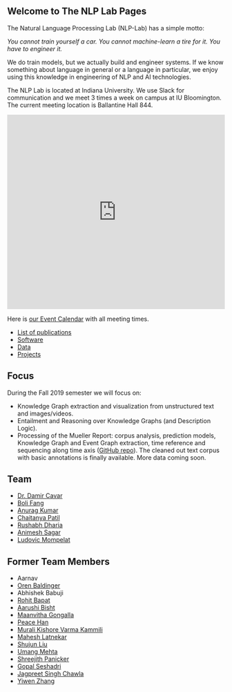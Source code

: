 ## Welcome to The NLP Lab Pages

The Natural Language Processing Lab (NLP-Lab) has a simple motto:

*You cannot train yourself a car. You cannot machine-learn a tire for it. You have to engineer it.*

We do train models, but we actually build and engineer systems. If we know something about language in general or a language in particular, we enjoy using this knowledge in engineering of NLP and AI technologies.


The NLP Lab is located at Indiana University. We use Slack for communication and we meet 3 times a week on campus at IU Bloomington. The current meeting location is Ballantine Hall 844.

<iframe src="https://map.concept3d.com/?id=951#!m/241411" width="100%" height="450" frameBorder="0" scrolling="no" border="0" style="border:0px solid #fff; margin:0; padding:0;"></iframe>


Here is [our Event Calendar](https://calendar.google.com/calendar/embed?src=3h9o18o7i82tjmmt5q2j3qgkj8%40group.calendar.google.com&ctz=America%2FNew_York) with all meeting times.


- [List of publications](/publications)
- [Software](/software)
- [Data](/data)
- [Projects](/projects)


## Focus

During the Fall 2019 semester we will focus on:

- Knowledge Graph extraction and visualization from unstructured text and images/videos.
- Entailment and Reasoning over Knowledge Graphs (and Description Logic).
- Processing of the Mueller Report: corpus analysis, prediction models, Knowledge Graph and Event Graph extraction, time reference and sequencing along time axis ([GitHub repo](https://github.com/SemiringInc/Mueller-Report-Corpus)). The cleaned out text corpus with basic annotations is finally available. More data coming soon.


## Team

- [Dr. Damir Cavar](http://damir.cavar.me/)
- [Boli Fang](https://github.com/blf11139)
- [Anurag Kumar](https://github.com/anuragkumar95)
- [Chaitanya Patil](https://github.com/Chaitz333)
- [Rushabh Dharia](https://github.com/rushabhdharia)
- [Animesh Sagar](https://github.com/animeshsagar)
- [Ludovic Mompelat](https://github.com/lmompela)


## Former Team Members

- Aarnav  
- [Oren Baldinger](https://github.com/orenbaldinger)  
- Abhishek Babuji  
- [Rohit Bapat](https://github.com/rohitbapat/)
- [Aarushi Bisht](https://github.com/aarushiibisht)
- [Maanvitha Gongalla](https://github.com/maanvithag)
- [Peace Han](https://github.com/P-eaceHan)
- [Murali Kishore Varma Kammili](https://github.com/mkvk)
- [Mahesh Latnekar](https://github.com/mrlatnek)
- [Shujun Liu](https://github.com/liu-shuj/)
- [Umang Mehta](https://umangrmehta.github.io/)
- [Shreejith Panicker](https://skpanick.github.io/)
- [Gopal Seshadri](https://github.com/GopalSeshadri)
- [Jagpreet Singh Chawla](https://github.com/jagpreetschawla)
- [Yiwen Zhang](https://github.com/yiwenzh29)  

